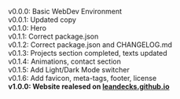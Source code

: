 v0.0.0: Basic WebDev Environment   
v0.0.1: Updated copy   
v0.1.0: Hero   
v0.1.1: Correct package.json   
v0.1.2: Correct package.json and CHANGELOG.md   
v0.1.3: Projects section completed, texts updated   
v0.1.4: Animations, contact section   
v0.1.5: Add Light/Dark Mode switcher   
v0.1.6: Add favicon, meta-tags, footer, license   
__v1.0.0: Website realesed on [leandecks.github.io](leandecks.github.io)__